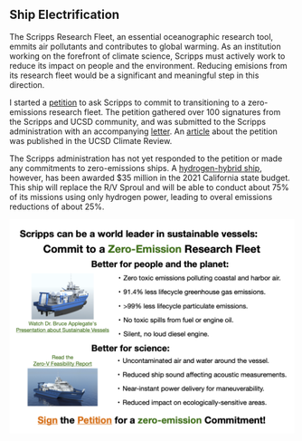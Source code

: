## Ship Electrification

The Scripps Research Fleet, an essential oceanographic research tool, emmits air pollutants and contributes to global warming. As an institution working on the forefront of climate science, Scripps must actively work to reduce its impact on people and the environment. Reducing emisions from its research fleet would be a significant and meaningful step in this direction. 

I started a [petition](https://docs.google.com/document/d/e/2PACX-1vTe9TEQ24amTjLXlyxDUtQcNFk3-FsCXwcYNEpyrNz1EysBi6Lnjbeg_lBPLXmEtGWTFngLC4elSZL5/pub) to ask Scripps to commit to transitioning to a zero-emissions research fleet. The petition gathered over 100 signatures from the Scripps and UCSD community, and was submitted to the Scripps administration with an accompanying [letter](https://docs.google.com/document/d/e/2PACX-1vSmKznwh73qnSlnIQH312J8PBzgJ8K4nwA-aFP_mHarbT4av7KnJfnJDs-abAd62H5Wc9KIcIB-QPto/pub). An [article](https://www.ucsdclimatereview.org/post/will-scripps-oceanography-leadership-commit-to-zero-emissions-research-vessels) about the petition was published in the UCSD Climate Review.

The Scripps administration has not yet responded to the petition or made any commitments to zero-emissions ships. A [hydrogen-hybrid ship](https://scripps.ucsd.edu/news/uc-san-diego-receives-35-million-state-funding-new-california-coastal-research-vessel), however, has been awarded $35 million in the 2021 California state budget. This ship will replace the R/V Sproul and will be able to conduct about 75% of its missions using only hydrogen power, leading to overal emissions reductions of about 25%. 


<img src="/images/ship_flyer.png?raw=true"/>